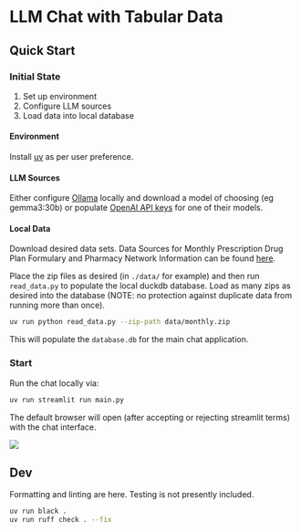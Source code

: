 # LLM Chat with Tabular Data

## Quick Start

### Initial State

1. Set up environment
2. Configure LLM sources
3. Load data into local database


#### Environment

Install [uv](https://docs.astral.sh/uv/) as per user preference.

#### LLM Sources

Either configure [Ollama](https://ollama.com/) locally and download a model of choosing (eg gemma3:30b) or populate [OpenAI API keys](https://platform.openai.com/api-keys) for one of their models.

#### Local Data

Download desired data sets. Data Sources for Monthly Prescription Drug Plan Formulary and Pharmacy Network Information can be found [here](https://data.cms.gov/provider-summary-by-type-of-service/medicare-part-d-prescribers/monthly-prescription-drug-plan-formulary-and-pharmacy-network-information).

Place the zip files as desired (in `./data/` for example) and then run `read_data.py` to populate the local duckdb database. Load as many zips as desired into the database (NOTE: no protection against duplicate data from running more than once).

```bash
uv run python read_data.py --zip-path data/monthly.zip
```

This will populate the `database.db` for the main chat application.

### Start

Run the chat locally via:

```bash
uv run streamlit run main.py
```

The default browser will open (after accepting or rejecting streamlit terms) with the chat interface.

![](data/screenshot.png)

## Dev

Formatting and linting are here. Testing is not presently included.

```bash
uv run black .
uv run ruff check . --fix
```